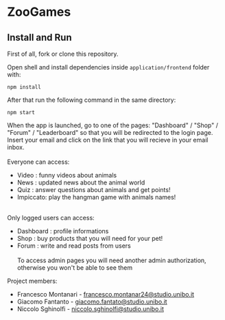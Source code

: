 # ZooGames

## Install and Run
First of all, fork or clone this repository. 

Open shell and install dependencies inside ```application/frontend``` folder with: 
```shell
npm install 
```

After that run the following command in the same directory:
```shell
npm start 
```

When the app is launched, go to one of the pages: "Dashboard" / "Shop" / "Forum" / "Leaderboard" so that you will be redirected to the login page.<br>
Insert your email and click on the link that you will recieve in your email inbox. <br><br>
Everyone can access:
- Video : funny videos about animals
- News : updated news about the animal world
- Quiz : answer questions about animals and get points!
- Impiccato: play the hangman game with animals names! <br><br>

Only logged users can access:
- Dashboard : profile informations
- Shop : buy products that you will need for your pet!
- Forum : write and read posts from users
<br><br>
To access admin pages you will need another admin authorization, otherwise you won't be able to see them

Project members:
- Francesco Montanari - francesco.montanar24@studio.unibo.it
- Giacomo Fantanto - giacomo.fantato@studio.unibo.it
- Niccolo Sghinolfi - niccolo.sghinolfi@studio.unibo.it
